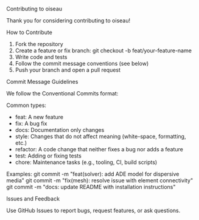 Contributing to oiseau

Thank you for considering contributing to oiseau!

How to Contribute

1. Fork the repository
2. Create a feature or fix branch:
   git checkout -b feat/your-feature-name
3. Write code and tests
4. Follow the commit message conventions (see below)
5. Push your branch and open a pull request

Commit Message Guidelines

We follow the Conventional Commits format:

Common types:
- feat: A new feature
- fix: A bug fix
- docs: Documentation only changes
- style: Changes that do not affect meaning (white-space, formatting, etc.)
- refactor: A code change that neither fixes a bug nor adds a feature
- test: Adding or fixing tests
- chore: Maintenance tasks (e.g., tooling, CI, build scripts)

Examples:
  git commit -m "feat(solver): add ADE model for dispersive media"
  git commit -m "fix(mesh): resolve issue with element connectivity"
  git commit -m "docs: update README with installation instructions"

Issues and Feedback

Use GitHub Issues to report bugs, request features, or ask questions.
